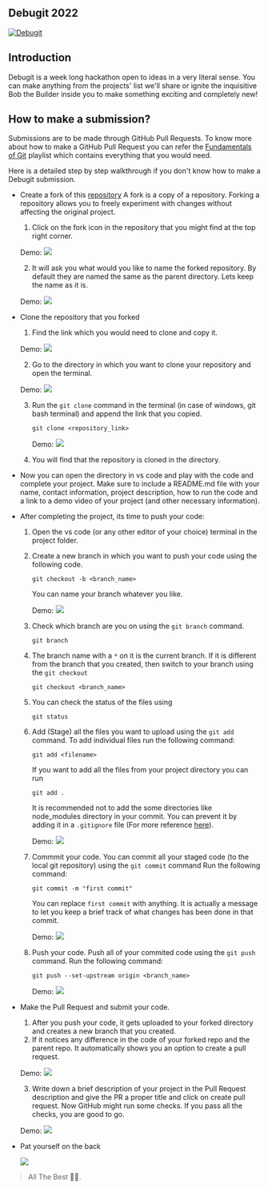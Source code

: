 ## Debugit 2022
[![Debugit](./lib/copsWeek_debugit.png)](https://hackalog.copsiitbhu.co.in/hackathon/debug-it-2022)

## Introduction
Debugit is a week long hackathon open to ideas in a very literal sense. You can make anything from the projects' list we'll share or ignite the inquisitive Bob the Builder inside you to make something exciting and completely new!

## How to make a submission?
Submissions are to be made through GitHub Pull Requests. To know more about how to make a GitHub Pull Request you can refer the [Fundamentals of Git](https://www.youtube.com/playlist?list=PLLt4yMoVgczVgFcTzT60U5IXtNX1qjHL9) playlist which contains everything that you would need.

Here is a detailed step by step walkthrough if you don't know how to make a Debugit submission.

- Create a fork of this [repository](https://github.com/COPS-IITBHU/Debugit_2022)
 A fork is a copy of a repository. Forking a repository allows you to freely experiment with changes without affecting the original project. 
   1. Click on the fork icon in the repository that you might find at the top right corner.

   Demo:
   ![](./lib/fork.png)

   2. It will ask you what would you like to name the forked repository. By default they are named the same as the parent directory. Lets keep the name as it is.

   Demo:
   ![](./lib/fork_name.png)

- Clone the repository that you forked
  1. Find the link which you would need to clone and copy it.

   Demo:
   ![](./lib/clone_link.png)

  2. Go to the directory in which you want to clone your repository and open the terminal.

   Demo:
   ![](./lib/open_terminal.png)

  3. Run the `git clone` command in the terminal (in case of windows, git bash terminal) and append the link that you copied.
     ```
     git clone <repository_link>
     ```

     Demo:
     ![](./lib/clone.png)

  4. You will find that the repository is cloned in the directory.
- Now you can open the directory in vs code and play with the code and complete your project. Make sure to include a README.md file with your name, contact information, project description, how to run the code and a link to a demo video of your project (and other necessary information).
- After completing the project, its time to push your code:
  1. Open the vs code (or any other editor of your choice) terminal in the project folder. 
  2. Create a new branch in which you want to push your code using the following code.
     ```
     git checkout -b <branch_name>
     ```
     You can name your branch whatever you like.

     Demo:
     ![](./lib/create_branch.png)

  3. Check which branch are you on using the `git branch` command.
     ```
     git branch
     ```
  4. The branch name with a `*` on it is the current branch. If it is different from the branch that you created, then switch to your branch using the `git checkout`
     ```
     git checkout <branch_name>
     ```
  5. You can check the status of the files using 
     ```
     git status
     ```
  6. Add (Stage) all the files you want to upload using the `git add` command.
    To add individual files run the following command:
     ```
     git add <filename>
     ```
     If you want to add all the files from your project directory you can run
     ```
     git add .
     ```
     It is recommended not to add the some directories like node_modules directory in your commit. You can prevent it by adding it in a `.gitignore` file (For more reference [here](https://www.w3schools.com/git/git_ignore.asp?remote=github)).

     Demo:
     ![](./lib/add_files.png)

  6. Commmit your code.
     You can commit all your staged code (to the local git repository) using the `git commit` command
    Run the following command:
     ```
     git commit -m "first commit"
     ```
     You can replace `first commit` with anything. It is actually a message to let you keep a brief track of what changes has been done in that commit.

     Demo:
     ![](./lib/commit.png)

  7. Push your code.
     Push all of your commited code using the `git push` command.
    Run the following command:
     ```
     git push --set-upstream origin <branch_name>
     ```

     Demo:
     ![](./lib/push.png)

- Make the Pull Request and submit your code.
  1. After you push your code, it gets uploaded to your forked directory and creates a new branch that you created.
  2. If it notices any difference in the code of your forked repo and the parent repo. It automatically shows you an option to create a pull request.

    Demo:
    ![](./lib/pull_request.png)

  3. Write down a brief description of your project in the Pull Request description and give the PR a proper title and click on create pull request. Now GitHub might run some checks. If you pass all the checks, you are good to go.

    Demo:
    ![](./lib/submission.png) 


- Pat yourself on the back

  ![](./lib/pat.gif)

> All The Best 🎉🎉.